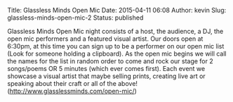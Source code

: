 Title: Glassless Minds Open Mic
Date: 2015-04-11 06:08
Author: kevin
Slug: glassless-minds-open-mic-2
Status: published

Glassless Minds Open Mic night consists of a host, the audience, a DJ, the open mic performers and a featured visual artist. Our doors open at 6:30pm, at this time you can sign up to be a performer on our open mic list (Look for someone holding a clipboard). As the open mic begins we will call the names for the list in random order to come and rock our stage for 2 songs/poems OR 5 minutes (which ever comes first). Each event we showcase a visual artist that maybe selling prints, creating live art or speaking about their craft or all of the above! (http://www.glasslessminds.com/open-mic/)
